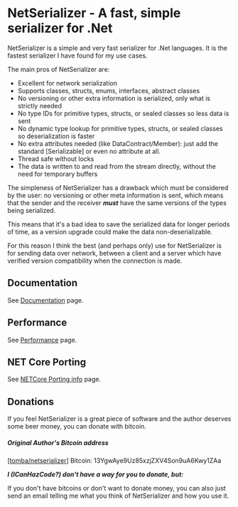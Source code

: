 # NetSerializer - A fast, simple serializer for .Net

NetSerializer is a simple and very fast serializer for .Net languages. It is
the fastest serializer I have found for my use cases.

The main pros of NetSerializer are:

- Excellent for network serialization
- Supports classes, structs, enums, interfaces, abstract classes
- No versioning or other extra information is serialized, only what is strictly needed
- No type IDs for primitive types, structs, or sealed classes so less data is sent
- No dynamic type lookup for primitive types, structs, or sealed classes so
  deserialization is faster
- No extra attributes needed (like DataContract/Member): just add the standard
  [Serializable] or even no attribute at all.
- Thread safe without locks
- The data is written to and read from the stream directly, without
  the need for temporary buffers

The simpleness of NetSerializer has a drawback which must be considered by the
user: no versioning or other meta information is sent, which means that the
sender and the receiver **_must_** have the same versions of the types being
serialized.

This means that it's a bad idea to save the serialized data for longer periods
of time, as a version upgrade could make the data non-deserializable.

For this reason I think the best (and perhaps only) use for NetSerializer is
for sending data over network, between a client and a server which have
verified version compatibility when the connection is made.

## Documentation

See [Documentation](Doc.md) page.

## Performance

See [Performance](Performance.md) page.

## NET Core Porting

See [NETCore Porting info](NETCore.md) page.

## Donations

If you feel NetSerializer is a great piece of software and the author deserves
some beer money, you can donate with bitcoin.

##### Original Author's Bitcoin address
[[tomba/netserializer](https://github.com/tomba/netserializer)] Bitcoin: 13YgwAye9Uz85xzjZXV4Son9uA6Kwy1ZAa

**_I (ICanHazCode?) don't have a way for you to donate, but:_**

If you don't have bitcoins or don't want to donate money, you can also just
send an email telling me what you think of NetSerializer and how you use it.
